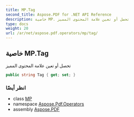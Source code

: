 ```yaml
---
title: MP.Tag
second_title: Aspose.PDF for .NET API Reference
description: خاصية MP. تحصل أو تعين علامة المحتوى المميز
type: docs
weight: 20
url: /ar/net/aspose.pdf.operators/mp/tag/
---
```

## خاصية MP.Tag

تحصل أو تعين علامة المحتوى المميز

```csharp
public string Tag { get; set; }
```

### انظر أيضًا

* class [MP](../)
* namespace [Aspose.Pdf.Operators](../../../aspose.pdf.operators/)
* assembly [Aspose.PDF](../../../)